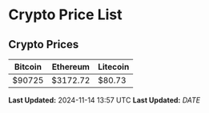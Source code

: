 # Crypto Price List

## Crypto Prices
| Bitcoin | Ethereum | Litecoin |
| ------- | -------- | -------- |
| $90725 | $3172.72 | $80.73 |
**Last Updated:** 2024-11-14 13:57 UTC
**Last Updated:** $DATE$
